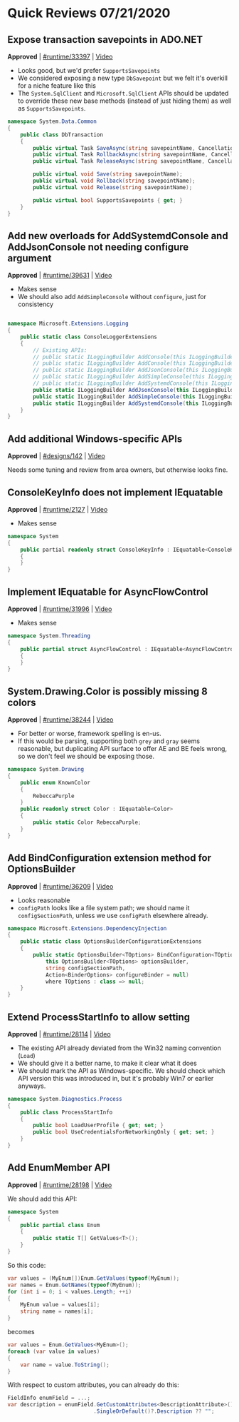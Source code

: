 # Quick Reviews 07/21/2020

## Expose transaction savepoints in ADO.NET

**Approved** | [#runtime/33397](https://github.com/dotnet/runtime/issues/33397#issuecomment-662004505) | [Video](https://www.youtube.com/watch?v=bGFsZSISlZ0&t=0h0m0s)

* Looks good, but we'd prefer `SupportsSavepoints`
* We considered exposing a new type `DbSavepoint` but we felt it's overkill for a niche feature like this
* The `System.SqlClient` and `Microsoft.SqlClient` APIs should be updated to override these new base methods (instead of just hiding them) as well as `SupportsSavepoints`.

```C#
namespace System.Data.Common
{
    public class DbTransaction
    {
        public virtual Task SaveAsync(string savepointName, CancellationToken cancellationToken = default);
        public virtual Task RollbackAsync(string savepointName, CancellationToken cancellationToken = default);
        public virtual Task ReleaseAsync(string savepointName, CancellationToken cancellationToken = default);

        public virtual void Save(string savepointName);
        public virtual void Rollback(string savepointName);
        public virtual void Release(string savepointName);

        public virtual bool SupportsSavepoints { get; }
    }
}
```

## Add new overloads for AddSystemdConsole and AddJsonConsole not needing configure argument

**Approved** | [#runtime/39631](https://github.com/dotnet/runtime/issues/39631#issuecomment-662009556) | [Video](https://www.youtube.com/watch?v=bGFsZSISlZ0&t=0h34m24s)

* Makes sense
* We should also add `AddSimpleConsole` without `configure`, just for consistency

```C#

namespace Microsoft.Extensions.Logging
{
    public static class ConsoleLoggerExtensions
    {
        // Existing APIs:
        // public static ILoggingBuilder AddConsole(this ILoggingBuilder builder);
        // public static ILoggingBuilder AddConsole(this ILoggingBuilder builder, System.Action<ConsoleLoggerOptions> configure);
        // public static ILoggingBuilder AddJsonConsole(this ILoggingBuilder builder, System.Action<JsonConsoleFormatterOptions> configure);
        // public static ILoggingBuilder AddSimpleConsole(this ILoggingBuilder builder, System.Action<SimpleConsoleFormatterOptions> configure);
        // public static ILoggingBuilder AddSystemdConsole(this ILoggingBuilder builder, System.Action<ConsoleFormatterOptions> configure);
        public static ILoggingBuilder AddJsonConsole(this ILoggingBuilder builder);
        public static ILoggingBuilder AddSimpleConsole(this ILoggingBuilder builder);
        public static ILoggingBuilder AddSystemdConsole(this ILoggingBuilder builder);
    }
}
```

## Add additional Windows-specific APIs

**Approved** | [#designs/142](https://github.com/dotnet/designs/pull/142#issuecomment-662020828) | [Video](https://www.youtube.com/watch?v=bGFsZSISlZ0&t=0h43m11s)

Needs some tuning and review from area owners, but otherwise looks fine.
## ConsoleKeyInfo does not implement IEquatable

**Approved** | [#runtime/2127](https://github.com/dotnet/runtime/issues/2127#issuecomment-662022231) | [Video](https://www.youtube.com/watch?v=bGFsZSISlZ0&t=1h4m6s)

* Makes sense

```C#
namespace System
{
    public partial readonly struct ConsoleKeyInfo : IEquatable<ConsoleKeyInfo>
    {
    }
}
```

## Implement IEquatable<T> for AsyncFlowControl

**Approved** | [#runtime/31996](https://github.com/dotnet/runtime/issues/31996#issuecomment-662023094) | [Video](https://www.youtube.com/watch?v=bGFsZSISlZ0&t=1h7m27s)

* Makes sense

```C#
namespace System.Threading
{
    public partial struct AsyncFlowControl : IEquatable<AsyncFlowControl>
    {
    }
}
```

## System.Drawing.Color is possibly missing 8 colors

**Approved** | [#runtime/38244](https://github.com/dotnet/runtime/issues/38244#issuecomment-662030348) | [Video](https://www.youtube.com/watch?v=bGFsZSISlZ0&t=1h9m4s)

* For better or worse, framework spelling is en-us.
* If this would be parsing, supporting both `grey` and `gray` seems reasonable, but duplicating API surface to offer AE and BE feels wrong, so we don't feel we should be exposing those.

```C#
namespace System.Drawing
{
    public enum KnownColor
    {
        RebeccaPurple
    }
    public readonly struct Color : IEquatable<Color>
    {
        public static Color RebeccaPurple;
    }
}
```

## Add BindConfiguration extension method for OptionsBuilder

**Approved** | [#runtime/36209](https://github.com/dotnet/runtime/issues/36209#issuecomment-662034563) | [Video](https://www.youtube.com/watch?v=bGFsZSISlZ0&t=1h22m20s)

* Looks reasonable
* `configPath` looks like a file system path; we should name it `configSectionPath`, unless we use `configPath` elsewhere already.

```C#
namespace Microsoft.Extensions.DependencyInjection
{
    public static class OptionsBuilderConfigurationExtensions
    {
        public static OptionsBuilder<TOptions> BindConfiguration<TOptions>(
            this OptionsBuilder<TOptions> optionsBuilder,
            string configSectionPath,
            Action<BinderOptions> configureBinder = null)
            where TOptions : class => null;
    }
}
```

## Extend ProcessStartInfo to allow setting 

**Approved** | [#runtime/28114](https://github.com/dotnet/runtime/issues/28114#issuecomment-662039350) | [Video](https://www.youtube.com/watch?v=bGFsZSISlZ0&t=1h29m45s)

* The existing API already deviated from the Win32 naming convention (`Load`)
* We should give it a better name, to make it clear what it does
* We should mark the API as Windows-specific. We should check which API version this was introduced in, but it's probably Win7 or earlier anyways.

```C#
namespace System.Diagnostics.Process
{
    public class ProcessStartInfo
    {
        public bool LoadUserProfile { get; set; }
        public bool UseCredentialsForNetworkingOnly { get; set; }
    }
}
```

## Add EnumMember API

**Approved** | [#runtime/28198](https://github.com/dotnet/runtime/issues/28198#issuecomment-662047560) | [Video](https://www.youtube.com/watch?v=bGFsZSISlZ0&t=1h39m50s)

We should add this API:

```C#
namespace System
{
    public partial class Enum
    {
        public static T[] GetValues<T>();
    }
}
```

So this code:

```C#
var values = (MyEnum[])Enum.GetValues(typeof(MyEnum));
var names = Enum.GetNames(typeof(MyEnum));
for (int i = 0; i < values.Length; ++i)
{
    MyEnum value = values[i];
    string name = names[i];
}
```

becomes

```C#
var values = Enum.GetValues<MyEnum>();
foreach (var value in values)
{
    var name = value.ToString();
}
```

With respect to custom attributes, you can already do this:

```C#
FieldInfo enumField = ...;
var description = enumField.GetCustomAttributes<DescriptionAttribute>()
                           .SingleOrDefault()?.Description ?? "";
```

